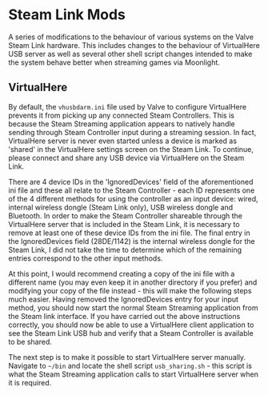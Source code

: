 # Steam Link Mods
A series of modifications to the behaviour of various systems on the Valve Steam Link hardware. This includes changes to the behaviour of VirtualHere USB server as well as several other shell script changes intended to make the system behave better when streaming games via Moonlight.

## VirtualHere
By default, the `vhusbdarm.ini` file used by Valve to configure VirtualHere prevents it from picking up any connected Steam Controllers. This is because the Steam Streaming application appears to natively handle sending through Steam Controller input during a streaming session. In fact, VirtualHere server is never even started unless a device is marked as 'shared' in the VirtualHere settings screen on the Steam Link. To continue, please connect and share any USB device via VirtualHere on the Steam Link.

There are 4 device IDs in the 'IgnoredDevices' field of the aforementioned ini file and these all relate to the Steam Controller - each ID represents one of the 4 different methods for using the controller as an input device: wired, internal wireless dongle (Steam Link only), USB wireless dongle and Bluetooth. In order to make the Steam Controller shareable through the VirtualHere server that is included in the Steam Link, it is necessary to remove at least one of these device IDs from the ini file. The final entry in the IgnoredDevices field (28DE/1142) is the internal wireless dongle for the Steam Link, I did not take the time to determine which of the remaining entries correspond to the other input methods. 

At this point, I would recommend creating a copy of the ini file with a different name (you may even keep it in another directory if you prefer) and modifying your copy of the file instead - this will make the following steps much easier. Having removed the IgnoredDevices entry for your input method, you should now start the normal Steam Streaming application from the Steam link interface. If you have carried out the above instructions correctly, you should now be able to use a VirtualHere client application to see the Steam Link USB hub and verify that a Steam Controller is available to be shared.

The next step is to make it possible to start VirtualHere server manually. Navigate to `~/bin` and locate the shell script `usb_sharing.sh` - this script is what the Steam Streaming application calls to start VirtualHere server when it is required. 
